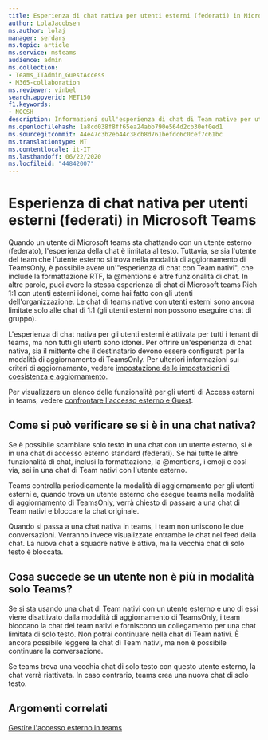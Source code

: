 ```yaml
---
title: Esperienza di chat nativa per utenti esterni (federati) in Microsoft Teams
author: LolaJacobsen
ms.author: lolaj
manager: serdars
ms.topic: article
ms.service: msteams
audience: admin
ms.collection:
- Teams_ITAdmin_GuestAccess
- M365-collaboration
ms.reviewer: vinbel
search.appverid: MET150
f1.keywords:
- NOCSH
description: Informazioni sull'esperienza di chat di Team native per utenti di Access esterni (federati) in Microsoft teams, disponibile tra utenti esterni in cui entrambi gli utenti si trovano nella modalità di aggiornamento di TeamsOnly.
ms.openlocfilehash: 1a8cd038f8ff65ea24abb790e564d2cb30ef0ed1
ms.sourcegitcommit: 44e47c3b2eb44c38cb8d761befdc6c0cef7c61bc
ms.translationtype: MT
ms.contentlocale: it-IT
ms.lasthandoff: 06/22/2020
ms.locfileid: "44842007"
---
```

<a name="native-chat-experience-for-external-federated-users-in-microsoft-teams"></a>Esperienza di chat nativa per utenti esterni (federati) in Microsoft Teams
======================================

Quando un utente di Microsoft teams sta chattando con un utente esterno (federato), l'esperienza della chat è limitata al testo. Tuttavia, se sia l'utente del team che l'utente esterno si trova nella modalità di aggiornamento di TeamsOnly, è possibile avere un'"esperienza di chat con Team nativi", che include la formattazione RTF, la @mentions e altre funzionalità di chat. In altre parole, puoi avere la stessa esperienza di chat di Microsoft teams Rich 1:1 con utenti esterni idonei, come hai fatto con gli utenti dell'organizzazione. Le chat di teams native con utenti esterni sono ancora limitate solo alle chat di 1:1 (gli utenti esterni non possono eseguire chat di gruppo).

L'esperienza di chat nativa per gli utenti esterni è attivata per tutti i tenant di teams, ma non tutti gli utenti sono idonei. Per offrire un'esperienza di chat nativa, sia il mittente che il destinatario devono essere configurati per la modalità di aggiornamento di TeamsOnly. Per ulteriori informazioni sui criteri di aggiornamento, vedere [impostazione delle impostazioni di coesistenza e aggiornamento](setting-your-coexistence-and-upgrade-settings.md).

Per visualizzare un elenco delle funzionalità per gli utenti di Access esterni in teams, vedere [confrontare l'accesso esterno e Guest](communicate-with-users-from-other-organizations.md#compare-external-and-guest-access).

## <a name="how-do-i-know-if-im-in-a-native-chat"></a>Come si può verificare se si è in una chat nativa?

Se è possibile scambiare solo testo in una chat con un utente esterno, si è in una chat di accesso esterno standard (federati). Se hai tutte le altre funzionalità di chat, inclusi la formattazione, la @mentions, i emoji e così via, sei in una chat di Team nativi con l'utente esterno. 

Teams controlla periodicamente la modalità di aggiornamento per gli utenti esterni e, quando trova un utente esterno che esegue teams nella modalità di aggiornamento di TeamsOnly, verrà chiesto di passare a una chat di Team nativi e bloccare la chat originale.

Quando si passa a una chat nativa in teams, i team non uniscono le due conversazioni. Verranno invece visualizzate entrambe le chat nel feed della chat. La nuova chat a squadre native è attiva, ma la vecchia chat di solo testo è bloccata.



## <a name="what-happens-if-a-user-isnt-in-teams-only-mode-anymore"></a>Cosa succede se un utente non è più in modalità solo Teams?

Se si sta usando una chat di Team nativi con un utente esterno e uno di essi viene disattivato dalla modalità di aggiornamento di TeamsOnly, i team bloccano la chat dei team nativi e forniscono un collegamento per una chat limitata di solo testo. Non potrai continuare nella chat di Team nativi. È ancora possibile leggere la chat di Team nativi, ma non è possibile continuare la conversazione.

Se teams trova una vecchia chat di solo testo con questo utente esterno, la chat verrà riattivata. In caso contrario, teams crea una nuova chat di solo testo.


## <a name="related-topics"></a>Argomenti correlati

[Gestire l'accesso esterno in teams](manage-external-access.md)
